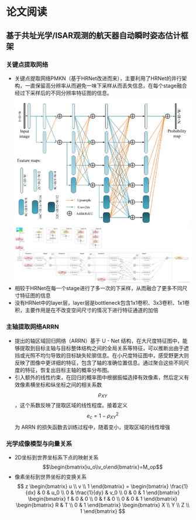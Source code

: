 ﻿# 论文阅读

## 基于共址光学/ISAR观测的航天器自动瞬时姿态估计框架

### 关键点提取网络

 - 关键点提取网络PMKN（基于HRNet改进而来），主要利用了HRNet的并行架构，一直保留高分辨率从而避免一味下采样从而丢失信息，在每个stage融合经过下采样后的不同分辨率特征图的信息。![输入图片说明](/JX/11.27/img/PMKN.png)![输入图片说明](/JX/11.27/img/HRNet.png)
 - 相较于HRNet在每一个stage进行了多一次的下采样，从而融合了更多不同尺寸特征图的信息
 - 没有HRNet中的layer层，layer层是bottleneck包含1x1卷积、3x3卷积、1x1卷积，主要作用是在不改变空间尺寸的情况下进行特征通道的加倍
 ### 主轴提取网络ARRN
  
 -   提出的轴区域回归网络（ARRN）基于 U - Net 结构，在大尺度特征图中，能够提取到目标主轴与目标整体结构之间的全局关系等特征，可以推断出由于遮挡或光照不均匀导致的目标缺失轮廓信息。在小尺度特征图中，感受野更大则反映了图像中更详细的特征，包含了轴的准确位置信息。通过聚合这些不同尺度的特征，恢复出目标主轴的概率分布图。
 -   引入额外的线性约束，在回归的概率图中根据振幅选择有效像素，然后定义有效像素横坐标和纵坐标之间的相关系数$$\rho_{XY}$$，这个系数反映了提取区域的线性程度。接着定义$$e_c = 1 - \rho_{XY}^2$$为 ARRN 的损失函数去训练过程中，随着变小，提取区域的线性增强
 ### **光学成像模型与向量关系**
 
 - 2D坐标到世界坐标系下点的映射关系$$\begin{bmatrix}u_o\\v_o\end{bmatrix}=M_op$$
 - 像素坐标到世界坐标的变换关系$$ z \begin{bmatrix} u \\ v \\ 1 \end{bmatrix} = \begin{bmatrix} \frac{1}{dx} & 0 & u_0 \\ 0 & \frac{1}{dy} & v_0 \\ 0 & 0 & 1 \end{bmatrix} \begin{bmatrix} f & 0 & 0 \\ 0 & f & 0 \\ 0 & 0 & 1 \end{bmatrix} \begin{bmatrix} R & T \\ 0 & 1 \end{bmatrix} \begin{bmatrix} X \\ Y \\ Z \\ 1 \end{bmatrix} $$

